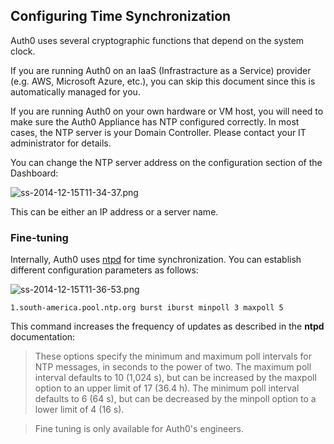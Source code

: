 ## Configuring Time Synchronization

Auth0 uses several cryptographic functions that depend on the system clock.

If you are running Auth0 on an IaaS (Infrastracture as a Service) provider (e.g. AWS, Microsoft Azure, etc.), you can skip this document since this is automatically managed for you.

If you are running Auth0 on your own hardware or VM host, you will need to make sure the Auth0 Appliance has NTP configured correctly. In most cases, the NTP server is your Domain Controller. Please contact your IT administrator for details.

You can change the NTP server address on the configuration section of the Dashboard:

![ss-2014-12-15T11-34-37.png](https://s3.amazonaws.com/blog.auth0.com/ss-2014-12-15T11-34-37.png)

This can be either an IP address or a server name.

### Fine-tuning

Internally, Auth0 uses [ntpd](http://doc.ntp.org/4.1.1/confopt.htm) for time synchronization. You can establish different configuration parameters as follows:

![ss-2014-12-15T11-36-53.png](https://s3.amazonaws.com/blog.auth0.com/ss-2014-12-15T11-36-53.png)

```
1.south-america.pool.ntp.org burst iburst minpoll 3 maxpoll 5
```

This command increases the frequency of updates as described in the **ntpd** documentation:

> These options specify the minimum and maximum poll intervals for NTP messages, in seconds to the power of two. The maximum poll interval defaults to 10 (1,024 s), but can be increased by the maxpoll option to an upper limit of 17 (36.4 h). The minimum poll interval defaults to 6 (64 s), but can be decreased by the minpoll option to a lower limit of 4 (16 s).

> Fine tuning is only available for Auth0's engineers.